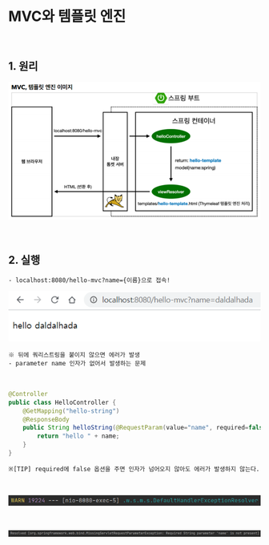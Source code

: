 # MVC와 템플릿 엔진

<br>

## 1. 원리

![spring2](https://github.com/daldalhada/SpringbootRec1/blob/master/image/2-2/spring2.PNG)

<br>

## 2. 실행

    - localhost:8080/hello-mvc?name={이름}으로 접속!
    
![spring1](https://github.com/daldalhada/SpringbootRec1/blob/master/image/2-2/spring1.PNG)

    ※ 뒤에 쿼리스트링을 붙이지 않으면 에러가 발생 
    - parameter name 인자가 없어서 발생하는 문제
    
<br>

```java 
@Controller
public class HelloController {
    @GetMapping("hello-string")
    @ResponseBody
    public String helloString(@RequestParam(value="name", required=false) String name) {
        return "hello " + name;
    }
}
```

    ※[TIP] required에 false 옵션을 주면 인자가 넘어오지 않아도 에러가 발생하지 않는다.
  
<br>  
    
![spring3](https://github.com/daldalhada/SpringbootRec1/blob/master/image/2-2/spring3.PNG)

<br>

![spring4](https://github.com/daldalhada/SpringbootRec1/blob/master/image/2-2/spring4.PNG)

<br>

